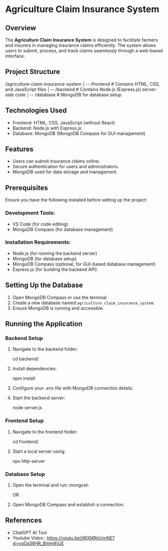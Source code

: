 # Agriculture Claim Insurance System

## Overview
The **Agriculture Claim Insurance System** is designed to facilitate farmers and insurers in managing insurance claims efficiently.
The system allows users to submit, process, and track claims seamlessly through a web-based interface.

## Project Structure

/agriculture-claim-insurance-system
│-- /frontend        # Contains HTML, CSS, and JavaScript files
│-- /backend         # Contains Node.js (Express.js) server-side code
│-- /database        # MongoDB for database setup

## Technologies Used
- Frontend: HTML, CSS, JavaScript (without React)
- Backend: Node.js with Express.js
- Database: MongoDB (MongoDB Compass for GUI management)

## Features
- Users can submit insurance claims online.
- Secure authentication for users and administrators.
- MongoDB used for data storage and management.

## Prerequisites
Ensure you have the following installed before setting up the project:

### Development Tools:
- VS Code (for code editing)
- MongoDB Compass (for database management)

### Installation Requirements:
- Node.js (for running the backend server)
- MongoDB (for database setup)
- MongoDB Compass (optional, for GUI-based database management)
- Express.js (for building the backend API)

## Setting Up the Database
1. Open MongoDB Compass or use the terminal.
2. Create a new database named `agriculture_claim_insurance_system`.
3. Ensure MongoDB is running and accessible.

## Running the Application
### Backend Setup
1. Navigate to the backend folder:
   
   cd backend/
   
2. Install dependencies:
   
   npm install
   
3. Configure your .env file with MongoDB connection details.
4. Start the backend server:
   
   node server.js
   

### Frontend Setup
1. Navigate to the frontend folder:
   
   cd frontend/
   
2. Start a local server using:
   
   npx http-server
   

### Database Setup
1. Open the terminal and run:
   mongosh
   
   OR
   
2. Open MongoDB Compass and establish a connection.


## References
- ChatGPT AI Tool
- Youtube Video : https://youtu.be/ItRXMRnUmNE?si=vsDa36HR_Bmm8VJE
